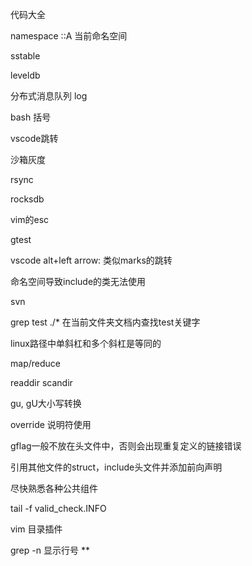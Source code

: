代码大全

namespace
::A 当前命名空间

sstable

leveldb

分布式消息队列 log

bash 括号

vscode跳转

沙箱灰度

rsync

rocksdb

vim的esc

gtest

vscode alt+left arrow: 类似marks的跳转

命名空间导致include的类无法使用

svn

grep test ./* 在当前文件夹文档内查找test关键字

linux路径中单斜杠和多个斜杠是等同的

map/reduce

readdir scandir

gu, gU大小写转换

override 说明符使用

gflag一般不放在头文件中，否则会出现重复定义的链接错误

引用其他文件的struct，include头文件并添加前向声明

尽快熟悉各种公共组件

tail -f valid_check.INFO 

vim 目录插件

grep -n 显示行号 **
